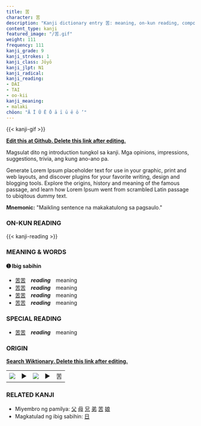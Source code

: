 ```yaml
---
title: 苦
character: 苦
description: "Kanji dictionary entry 苦: meaning, on-kun reading, compounds, origin, related kanji"
content_type: kanji
featured_image: "/苦.gif"
weight: 111
frequency: 111
kanji_grade: 9
kanji_strokes: 1
kanji_class: Jōyō
kanji_jlpt: N1
kanji_radical: 
kanji_reading: 
- DAI
- TAI
- oo-kii
kanji_meaning:
- malaki
chōon: "Ā Ī Ū Ē Ō ā ī ū ē ō ’"
---
```

[//]: # (Don't edit the line below. Kanji animated GIF code is automatically generated.)
{{< kanji-gif >}}

[//]: # (Edit below this line.)

**[Edit this at Github. Delete this link after editing.](https://github.com/tim0g/tim/tree/main/content/kanji/苦/index.md)**

Magsulat dito ng introduction tungkol sa kanji. Mga opinions, impressions, suggestions, trivia, ang kung ano-ano pa.

Generate Lorem Ipsum placeholder text for use in your graphic, print and web layouts, and discover plugins for your favorite writing, design and blogging tools. Explore the origins, history and meaning of the famous passage, and learn how Lorem Ipsum went from scrambled Latin passage to ubiqitous dummy text.
 
**Mnemonic:** "Maikling sentence na makakatulong sa pagsaulo."

### ON-KUN READING

[//]: # (Don't edit the line below. ON-KUN READING code is automatically generated.)
{{< kanji-reading >}}

### MEANING & WORDS

#### ➊ **Ibig sabihin**
  - [苦](../苦)[苦](../苦)　***reading***　meaning
  - [苦](../苦)[苦](../苦)　***reading***　meaning
  - [苦](../苦)[苦](../苦)　***reading***　meaning
  - [苦](../苦)[苦](../苦)　***reading***　meaning

### SPECIAL READING
  - [苦](../苦)[苦](../苦)　***reading***　meaning

### ORIGIN

**[Search Wiktionary. Delete this link after editing.](https://wiktionary.org/wiki/苦)**
<table class="kanji-table"><tr><td>
<img src="60px-苦-bronze.svg.png">
</td><td>▶</td><td>
<img src="60px-苦-oracle.svg.png">
</td><td>▶</td>
<td class="kanji-origin">苦</td>
</tr></table>

### RELATED KANJI
- Miyembro ng pamilya: [父](../父) [母](../母) [兄](../兄) [弟](../弟) [苦](../苦) [娘](../娘)
- Magkatulad ng ibig sabihin: [日](../日)

